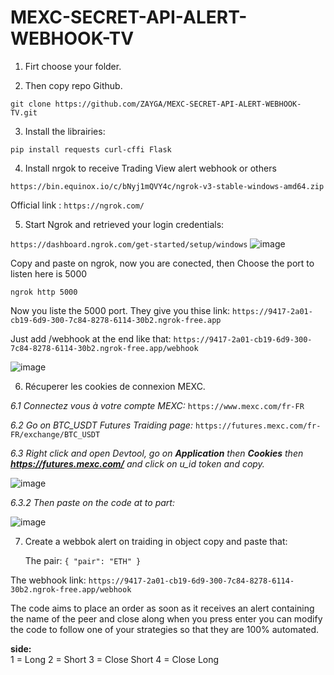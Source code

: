 # MEXC-SECRET-API-ALERT-WEBHOOK-TV

1. Firt choose your folder.

2. Then copy repo Github.
   
```git clone https://github.com/ZAYGA/MEXC-SECRET-API-ALERT-WEBHOOK-TV.git```

3. Install the librairies:

```pip install requests curl-cffi Flask```

4. Install nrgok to receive Trading View alert webhook or others

```https://bin.equinox.io/c/bNyj1mQVY4c/ngrok-v3-stable-windows-amd64.zip```

Official link : ```https://ngrok.com/```

5. Start Ngrok and retrieved your login credentials:

```https://dashboard.ngrok.com/get-started/setup/windows```
![image](https://github.com/user-attachments/assets/854ca53c-cdf5-4692-925a-8940b5dca9e1)

Copy and paste on ngrok, now you are conected, then Choose the port to listen here is 5000

```ngrok http 5000```

Now you liste the 5000 port. They give you thise link:
```https://9417-2a01-cb19-6d9-300-7c84-8278-6114-30b2.ngrok-free.app```

Just add /webhook at the end like that:
```https://9417-2a01-cb19-6d9-300-7c84-8278-6114-30b2.ngrok-free.app/webhook ```

![image](https://github.com/user-attachments/assets/22e84b59-810a-4865-9747-f0bb83a1a561)

6. Récuperer les cookies de connexion MEXC.

 *6.1 Connectez vous à votre compte MEXC:*
   ```https://www.mexc.com/fr-FR```

  *6.2 Go on BTC_USDT Futures Traiding page:*
  ```https://futures.mexc.com/fr-FR/exchange/BTC_USDT``` 
  
  *6.3 Right click and open Devtool, go on **Application** then **Cookies** then **https://futures.mexc.com/** and click on u_id token and copy.*

  ![image](https://github.com/user-attachments/assets/16e63f95-7cd3-4ea7-97cd-8368676d44e5)

  *6.3.2 Then paste on the code at to part:*

  ![image](https://github.com/user-attachments/assets/8a5c2d6d-2998-444e-beb5-eb64b0703dfc)

7. Create a webbok alert on traiding in object copy and paste that:

   The pair: ```{
    "pair": "ETH"
}```

The webhook link: ```https://9417-2a01-cb19-6d9-300-7c84-8278-6114-30b2.ngrok-free.app/webhook ```

The code aims to place an order as soon as it receives an alert containing the name of the peer and close along when you press enter you can modify the code to follow one of your strategies so that they are 100% automated.

**side:**  
1 = Long 
2 = Short 
3 = Close Short 
4 = Close Long 



